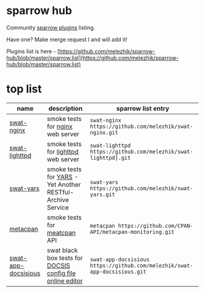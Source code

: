 # sparrow hub

Community [sparrow plugins](https://github.com/melezhik/sparrow#sparrow-plugins) listing.

Have one? Make merge request I and will add it!

Plugins list is here - [https://github.com/melezhik/sparrow-hub/blob/master/sparrow.list](https://github.com/melezhik/sparrow-hub/blob/master/sparrow.list)


# top list

  name | description | sparrow list entry |
 ----- | ----------- | ------------------ |
[swat-nginx](https://github.com/melezhik/swat-nginx.git) | smoke tests for [nginx](https://www.nginx.com/resources/wiki/) web server | `swat-nginx https://github.com/melezhik/swat-nginx.git` 
[swat-lighttpd](https://github.com/melezhik/swat-lighttpd].git) | smoke tests for [lighttpd](https://www.lighttpd.net/) web server | `swat-lighttpd https://github.com/melezhik/swat-lighttpd].git` 
[swat-yars](https://github.com/melezhik/swat-yars.git) | smoke tests for [YARS](https://metacpan.org/pod/Yars) - Yet Another RESTful-Archive Service | `swat-yars https://github.com/melezhik/swat-yars.git`
[metacpan](https://github.com/CPAN-API/metacpan-monitoring.git)  | smoke tests for [meatcpan](https://metacpan.org) API |  `metacpan https://github.com/CPAN-API/metacpan-monitoring.git` 
[swat-app-docsisious](https://github.com/melezhik/swat-app-docsisious.git) |  swat black box tests for [DOCSIS config file online editor](https://metacpan.org/pod/App::docsisious)  | `swat-app-docsisious https://github.com/melezhik/swat-app-docsisious.git`

